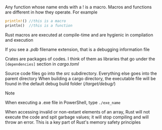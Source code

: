 Any function whose name ends with a ! is a macro. Macros and functions are different in how they operate. For example
```rust
println!() //this is a macro
println()  //this is a function
```

Rust macros are executed at compile-time and are hygienic in compilation and execution

If you see a *.pdb* filename extension, that is a debugging information file

Crates are packages of codes. I think of them as libraries that go under the `[dependencies]` section in *cargo.toml*

Source code files go into the *src* subdirectory. Everything else goes into the parent directory
When building a cargo directory, the executable file will be found in the default debug build folder (*/target/debug/*)

>[!Note]
>When executing a .exe file in PowerShell, type `./exe_name`

When accessing invalid or non-extant elements of an array, Rust will not execute the code and spit garbage values; it will stop compiling and will throw an error. This is a key part of Rust's memory safety principles